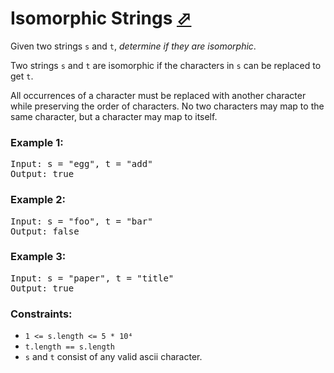 # Isomorphic Strings [⬀](https://leetcode.com/problems/isomorphic-strings/)


Given two strings `s` and `t`, *determine if they are isomorphic*.

Two strings `s` and `t` are isomorphic if the characters in `s` can be replaced to get `t`.

All occurrences of a character must be replaced with another character while preserving the order of characters. No two characters may map to the same character, but a character may map to itself. 

### Example 1:
<pre>
Input: s = "egg", t = "add"
Output: true
</pre>

### Example 2:
<pre>
Input: s = "foo", t = "bar"
Output: false
</pre>

### Example 3:
<pre>
Input: s = "paper", t = "title"
Output: true
</pre>

### Constraints:

- `1 <= s.length <= 5 * 10⁴`
- `t.length == s.length`
- `s` and `t` consist of any valid ascii character.
